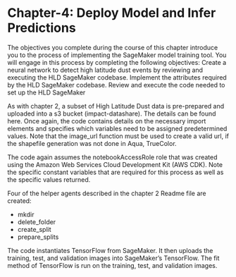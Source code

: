 # Chapter-4: Deploy Model and Infer Predictions
The objectives you complete during the course of this chapter introduce you to the process of implementing the SageMaker model training tool. You will engage in this process by completing the following objectives:
Create a neural network to detect high latitude dust events by reviewing and executing the HLD SageMaker codebase.
Implement  the attributes required by the HLD SageMaker codebase.
Review and execute the code needed to set up the HLD SageMaker

As with chapter 2, a subset of High Latitude Dust data is pre-prepared and uploaded into a s3 bucket (impact-datashare). The details can be found here. Once again, the code contains details on the necessary import elements and specifies which variables need to be assigned predetermined values. Note that the image_url function must be used to create a valid url, if the shapefile generation was not done in Aqua, TrueColor.

The code again assumes the notebookAccessRole role that was created using the Amazon Web Services Cloud Development Kit (AWS CDK). Note the specific constant variables that are required for this process as well as the specific values returned.

Four of the helper agents described in the chapter 2 Readme file are created:
- mkdir
- delete_folder
- create_split
- prepare_splits

The code instantiates TensorFlow from SageMaker. It then uploads the training, test, and validation images into SageMaker’s TensorFlow. The fit method of TensorFlow is run on the training, test, and validation images.